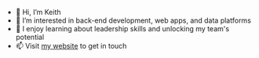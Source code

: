 - 👋 Hi, I’m Keith
- 👀 I’m interested in back-end development, web apps, and data platforms
- 🌱 I enjoy learning about leadership skills and unlocking my team's potential
- 📫 Visit [my website](https://keithmackinnon.com) to get in touch

<!---
kmackinnon/kmackinnon is a ✨ special ✨ repository because its `README.md` (this file) appears on your GitHub profile.
You can click the Preview link to take a look at your changes.
--->
